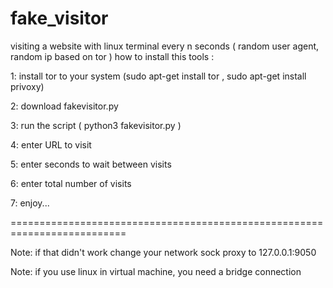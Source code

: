 # fake_visitor
visiting a website with linux terminal every n seconds ( random user agent, random ip based on tor )
how to install this tools :

1: install tor to your system (sudo apt-get install tor , sudo apt-get install privoxy)

2: download fakevisitor.py

3: run the script ( python3 fakevisitor.py ) 

4: enter URL to visit

5: enter seconds to wait between visits

6: enter total number of visits

7: enjoy...

==========================================================================

Note: if that didn't work change your network sock proxy to 127.0.0.1:9050

Note: if you use linux in virtual machine, you need a bridge connection
